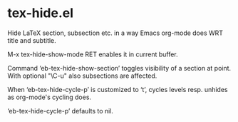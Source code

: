 # tex-hide.el

Hide LaTeX section, subsection etc. in a way Emacs org-mode does WRT title and subtitle.

M-x tex-hide-show-mode RET enables it in current buffer.

Command ‘eb-tex-hide-show-section’ toggles visibility of a section at
point. With optional "\C-u" also subsections are affected.

When ‘eb-tex-hide-cycle-p’ is customized to ‘t’, cycles levels resp.
unhides as org-mode's cycling does.

‘eb-tex-hide-cycle-p’ defaults to nil.
